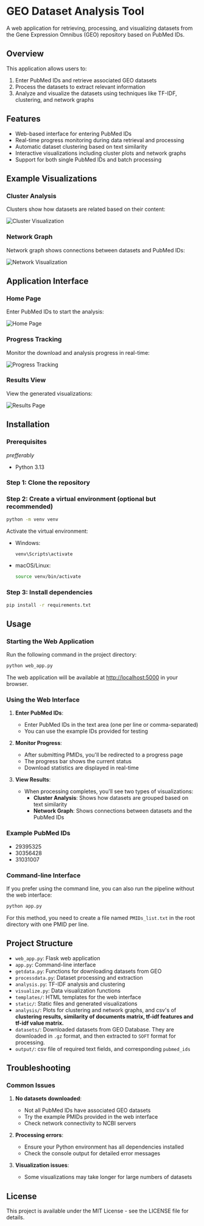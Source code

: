 # GEO Dataset Analysis Tool

A web application for retrieving, processing, and visualizing datasets from the Gene Expression Omnibus (GEO) repository based on PubMed IDs.

## Overview

This application allows users to:

1. Enter PubMed IDs and retrieve associated GEO datasets
2. Process the datasets to extract relevant information
3. Analyze and visualize the datasets using techniques like TF-IDF, clustering, and network graphs

## Features

-   Web-based interface for entering PubMed IDs
-   Real-time progress monitoring during data retrieval and processing
-   Automatic dataset clustering based on text similarity
-   Interactive visualizations including cluster plots and network graphs
-   Support for both single PubMed IDs and batch processing

## Example Visualizations

### Cluster Analysis

Clusters show how datasets are related based on their content:

![Cluster Visualization](example-vis/example-clustering.png)

### Network Graph

Network graph shows connections between datasets and PubMed IDs:

![Network Visualization](example-vis/example-graph.png)

## Application Interface

### Home Page

Enter PubMed IDs to start the analysis:

![Home Page](example-sc/ui.png)

### Progress Tracking

Monitor the download and analysis progress in real-time:

![Progress Tracking](example-sc/processing.png)

### Results View

View the generated visualizations:

![Results Page](example-sc/results.png)

## Installation

### Prerequisites

_prefferably_

-   Python 3.13

### Step 1: Clone the repository

### Step 2: Create a virtual environment (optional but recommended)

```bash
python -m venv venv
```

Activate the virtual environment:

-   Windows:
    ```bash
    venv\Scripts\activate
    ```
-   macOS/Linux:
    ```bash
    source venv/bin/activate
    ```

### Step 3: Install dependencies

```bash
pip install -r requirements.txt
```

## Usage

### Starting the Web Application

Run the following command in the project directory:

```bash
python web_app.py
```

The web application will be available at [http://localhost:5000](http://localhost:5000) in your browser.

### Using the Web Interface

1. **Enter PubMed IDs**:

    - Enter PubMed IDs in the text area (one per line or comma-separated)
    - You can use the example IDs provided for testing

2. **Monitor Progress**:

    - After submitting PMIDs, you'll be redirected to a progress page
    - The progress bar shows the current status
    - Download statistics are displayed in real-time

3. **View Results**:
    - When processing completes, you'll see two types of visualizations:
        - **Cluster Analysis**: Shows how datasets are grouped based on text similarity
        - **Network Graph**: Shows connections between datasets and the PubMed IDs

### Example PubMed IDs

-   29395325
-   30356428
-   31031007

### Command-line Interface

If you prefer using the command line, you can also run the pipeline without the web interface:

```bash
python app.py
```

For this method, you need to create a file named `PMIDs_list.txt` in the root directory with one PMID per line.

## Project Structure

-   `web_app.py`: Flask web application
-   `app.py`: Command-line interface
-   `getdata.py`: Functions for downloading datasets from GEO
-   `processdata.py`: Dataset processing and extraction
-   `analysis.py`: TF-IDF analysis and clustering
-   `visualize.py`: Data visualization functions
-   `templates/`: HTML templates for the web interface
-   `static/`: Static files and generated visualizations
-   `analysis/`: Plots for clustering and network graphs, and csv's of **clustering results, similarity of documents matrix, tf-idf features and tf-idf value matrix.**
-   `datasets/`: Downloaded datasets from GEO Database. They are downloaded in `.gz` format, and then extracted to `SOFT` format for processing.
-   `output/`: csv file of required text fields, and corresponding `pubmed_ids`

## Troubleshooting

### Common Issues

1. **No datasets downloaded**:

    - Not all PubMed IDs have associated GEO datasets
    - Try the example PMIDs provided in the web interface
    - Check network connectivity to NCBI servers

2. **Processing errors**:

    - Ensure your Python environment has all dependencies installed
    - Check the console output for detailed error messages

3. **Visualization issues**:
    - Some visualizations may take longer for large numbers of datasets

## License

This project is available under the MIT License - see the LICENSE file for details.

